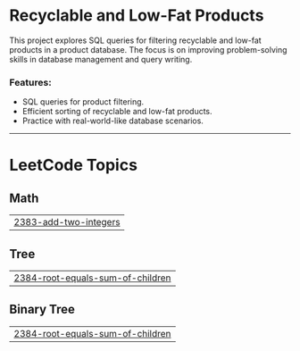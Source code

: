 # Recyclable and Low-Fat Products

This project explores SQL queries for filtering recyclable and low-fat products in a product database. The focus is on improving problem-solving skills in database management and query writing.

### Features:
- SQL queries for product filtering.
- Efficient sorting of recyclable and low-fat products.
- Practice with real-world-like database scenarios.

---

<!---LeetCode Topics Start-->
# LeetCode Topics
## Math
|  |
| ------- |
| [2383-add-two-integers](https://github.com/YSayaovong/Recyclable-and-Low-Fat-Products/tree/master/2383-add-two-integers) |
## Tree
|  |
| ------- |
| [2384-root-equals-sum-of-children](https://github.com/YSayaovong/Recyclable-and-Low-Fat-Products/tree/master/2384-root-equals-sum-of-children) |
## Binary Tree
|  |
| ------- |
| [2384-root-equals-sum-of-children](https://github.com/YSayaovong/Recyclable-and-Low-Fat-Products/tree/master/2384-root-equals-sum-of-children) |
<!---LeetCode Topics End-->